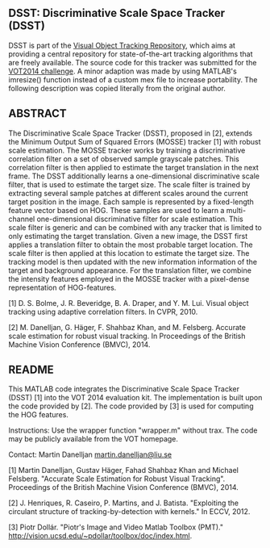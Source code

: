 DSST: Discriminative Scale Space Tracker (DSST)
-------------------------------------------------------------------------------

DSST is part of the [Visual Object Tracking Repository](https://github.com/gnebehay/VOTR),
which aims at providing a central repository for state-of-the-art tracking algorithms that are freely available.
The source code for this tracker was submitted for the [VOT2014 challenge](https://www.votchallenge.net).
A minor adaption was made by using MATLAB's imresize() function
instead of a custom mex file to increase portability.
The following description was copied literally from the original author.

ABSTRACT
----------------------------------------------------------------------------

The Discriminative Scale Space Tracker (DSST), proposed in [2], extends the Minimum Output Sum of Squared
Errors (MOSSE) tracker [1] with robust scale estimation. The MOSSE tracker works by training a discriminative
correlation filter on a set of observed sample grayscale patches. This correlation filter is then applied to estimate the
target translation in the next frame. The DSST additionally learns a one-dimensional discriminative scale filter, that
is used to estimate the target size. The scale filter is trained by extracting several sample patches at different scales
around the current target position in the image. Each sample is represented by a fixed-length feature vector based on
HOG. These samples are used to learn a multi-channel one-dimensional discriminative filter for scale estimation. This
scale filter is generic and can be combined with any tracker that is limited to only estimating the target translation.
Given a new image, the DSST first applies a translation filter to obtain the most probable target location. The scale
filter is then applied at this location to estimate the target size. The tracking model is then updated with the new
information information of the target and background appearance. For the translation filter, we combine the intensity
features employed in the MOSSE tracker with a pixel-dense representation of HOG-features.

[1] D. S. Bolme, J. R. Beveridge, B. A. Draper, and Y. M. Lui. Visual object tracking using adaptive correlation filters. In CVPR,
2010.

[2] M. Danelljan, G. Häger, F. Shahbaz Khan, and M. Felsberg. Accurate scale estimation for robust visual tracking. In Proceedings
of the British Machine Vision Conference (BMVC), 2014.

README
----------------------------------------------------------------------------

This MATLAB code integrates the Discriminative Scale Space Tracker (DSST) [1] into the VOT 2014 evaluation kit. The implementation is built upon the code provided by [2]. The code provided by [3] is used for computing the HOG features.

Instructions:
Use the wrapper function "wrapper.m" without trax.
The code may be publicly available from the VOT homepage.

Contact:
Martin Danelljan
martin.danelljan@liu.se


[1] Martin Danelljan, Gustav Häger, Fahad Shahbaz Khan and Michael Felsberg.
    "Accurate Scale Estimation for Robust Visual Tracking".
    Proceedings of the British Machine Vision Conference (BMVC), 2014.

[2] J. Henriques, R. Caseiro, P. Martins, and J. Batista.
    "Exploiting the circulant structure of tracking-by-detection with kernels."
    In ECCV, 2012.

[3] Piotr Dollár.
    "Piotr's Image and Video Matlab Toolbox (PMT)."
    http://vision.ucsd.edu/~pdollar/toolbox/doc/index.html.

